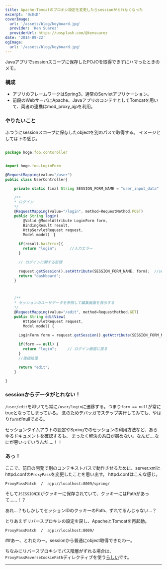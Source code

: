 ```yaml
---
title: Apache-Tomcatのプロキシ設定を変更したらsessionがとれなくなった
excerpt: 'あああ'
coverImage:
  url: '/assets/blog/keyboard.jpg'
  provider: 'Ken Suarez'
  providerUrl: https://unsplash.com/@kensuarez
date: '2014-09-22'
ogImage:
  url: '/assets/blog/keyboard.jpg'
---
```


Javaアプリでsessionスコープに保存したPOJOを取得できずにハマったときのメモ。

<span class="more"></span>

### 構成

- アプリのフレームワークはSpring3。通常のServletアプリケーション。
- 前段のWebサーバにApache、JavaアプリのコンテナとしてTomcatを用いて、両者の連携はmod_proxy_ajpを利用。

### やりたいこと

ふつうにsessionスコープに保存したobjectを別のパスで取得する。
イメージとしては下の感じ。

```javascript

package hoge.foo.contoroller


import hoge.foo.LoginForm

@RequestMapping(value="/user")
public class UserController{

    private static final String SESSION_FORM_NAME = "user_input_data"

    /**
    * ログイン
    */
    @RequestMapping(value="/login", method=RequestMethod.POST)
    public String login(
        @Valid @ModelAttribute LoginForm form,
        BindingResult result,
        HttpServletRequest request,
        Model model)　{
    
      if(result.hasError){
        return "login";      //入力エラー
      }

      // ログインに関する処理

      request.getSession().setAttribute(SESSION_FORM_NAME, form);  //session格納
      return "dashboard";
    }



    /**
    * セッションのユーザデータを参照して編集画面を表示する
    */
    @RequestMapping(value="/edit", method=RequestMethod.GET)
    public String editView(
        HttpServletRequest request,
        Model model) {
    
      LoginForm form = request.getSession().getAttribute(SESSION_FORM_NAME);

      if(form == null) {
        return "login";     // ログイン画面に戻る
      }
      //後続処理

      return "edit";
    }

}

```


### sessionからデータがとれない！

`/user/edit`を叩いても常に`/user/login`に遷移する。つまり`form == null`が常にtrueとなってしまっている。
念のためデバッガでステップ実行してみても、やはり`form`がnullである。


セッションタイムアウトの設定やSpringでのセッションの利用方法など、あらゆるドキュメントを確認するも、
まったく解決の糸口が掴めない。なんだ....なにが悪いっていうんだ....！！


### あっ！

ここで、前日の開発で別のコンテキストパスで動作させるために、server.xmlとhttpd.confの`ProxyPass`を変更したことを思い出す。
httpd.confはこんな感じ。

```
ProxyPassMatch  /  ajp://localhost:8009/spring/
```
そして`JSESSIONID`がクッキーに保存されていて、クッキーにはPathがあって......！？


あれ...？もしかしてセッションIDのクッキーのPath、ずれてるんじゃない...？



とりあえずリバースプロキシの設定を戻し、ApacheとTomcatを再起動。
```
ProxyPassMatch  /  ajp://localhost:8009/
```

##あー、とれたわー。sessionから普通にobject取得できたわー。




ちなみにリバースプロキシでパス階層がずれる場合は、`ProxyPassReverseCookiePath`ディレクティブを使う[らしい](http://kadoppe.com/archives/2011/04/tomcat-cookie-path-mod-proxy.html)です。



---
